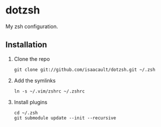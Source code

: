 # dotzsh
My zsh configuration.

## Installation
1. Clone the repo
    ```
    git clone git://github.com/isaacault/dotzsh.git ~/.zsh
    ```

2. Add the symlinks
    ```
    ln -s ~/.vim/zshrc ~/.zshrc
    ```

3. Install plugins
    ```
    cd ~/.zsh
    git submodule update --init --recursive
    ```
